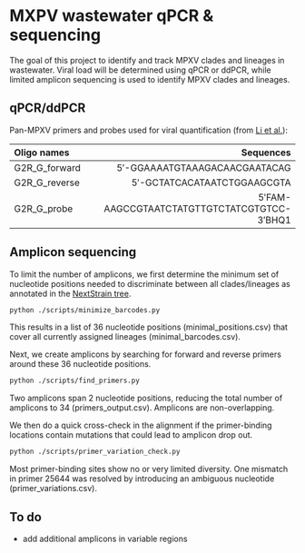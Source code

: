 # MXPV wastewater qPCR & sequencing

The goal of this project to identify and track MPXV clades and lineages in wastewater. Viral load will be determined using qPCR or ddPCR, while limited amplicon sequencing is used to identify MPXV clades and lineages.

## qPCR/ddPCR

Pan-MPXV primers and probes used for viral quantification (from [Li et al.](https://doi.org/10.1016/j.jviromet.2010.07.012)):

| Oligo names	                                  |  Sequences			 						                 |
|:----------------------------------------------|---------------------------------------------:|
| G2R_G_forward                                 |  5′-GGAAAATGTAAAGACAACGAATACAG 				       |
| G2R_G_reverse                                	|  5′-GCTATCACATAATCTGGAAGCGTA 				         |
| G2R_G_probe                                	  |  5′FAM-AAGCCGTAATCTATGTTGTCTATCGTGTCC-3′BHQ1 |


## Amplicon sequencing

To limit the number of amplicons, we first determine the minimum set of nucleotide positions needed to discriminate between all clades/lineages as annotated in the [NextStrain tree](https://nextstrain.org/mpox/all-clades). 
```sh
python ./scripts/minimize_barcodes.py
```
This results in a list of 36 nucleotide positions (minimal_positions.csv) that cover all currently assigned lineages (minimal_barcodes.csv).

Next, we create amplicons by searching for forward and reverse primers around these 36 nucleotide positions.
```sh
python ./scripts/find_primers.py
```
Two amplicons span 2 nucleotide positions, reducing the total number of amplicons to 34 (primers_output.csv). Amplicons are non-overlapping.

We then do a quick cross-check in the alignment if the primer-binding locations contain mutations that could lead to amplicon drop out.
```sh
python ./scripts/primer_variation_check.py
```
Most primer-binding sites show no or very limited diversity. One mismatch in primer 25644 was resolved by introducing an ambiguous nucleotide (primer_variations.csv).

## To do
- add additional amplicons in variable regions
